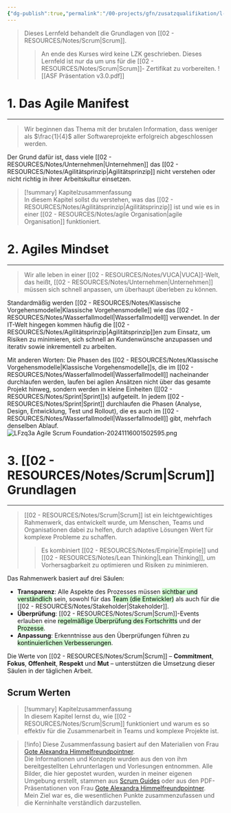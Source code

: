 ```yaml
---
{"dg-publish":true,"permalink":"/00-projects/gfn/zusatzqualifikation/l-fzq3a-agile-scrum-foundation/","tags":["GFN/LFzq3a"],"noteIcon":"","updated":"2024-11-19T20:34:54.827+01:00"}
---
```


>Dieses Lernfeld behandelt die Grundlagen von [[02 - RESOURCES/Notes/Scrum\|Scrum]].
>> An ende des Kurses wird keine LZK geschrieben. Dieses Lernfeld ist nur da um uns für die [[02 - RESOURCES/Notes/Scrum\|Scrum]]- Zertifikat zu vorbereiten.
![[ASF Präsentation v3.0.pdf]]

# 1. Das Agile Manifest
___
>Wir beginnen das Thema mit der brutalen Information, dass weniger als $\frac{1}{4}$ aller Softwareprojekte erfolgreich abgeschlossen werden.

Der Grund dafür ist, dass viele [[02 - RESOURCES/Notes/Unternehmen\|Unternehmen]] das [[02 - RESOURCES/Notes/Agilitätsprinzip\|Agilitätsprinzip]] nicht verstehen oder nicht richtig in ihrer Arbeitskultur einsetzen.

>[!summary] Kapitelzusammenfassung  
>In diesem Kapitel sollst du verstehen, was das [[02 - RESOURCES/Notes/Agilitätsprinzip\|Agilitätsprinzip]] ist und wie es in einer [[02 - RESOURCES/Notes/agile Organisation\|agile Organisation]] funktioniert.


# 2. Agiles Mindset
___
>Wir alle leben in einer [[02 - RESOURCES/Notes/VUCA\|VUCA]]-Welt, das heißt, [[02 - RESOURCES/Notes/Unternehmen\|Unternehmen]] müssen sich schnell anpassen, um überhaupt überleben zu können.  

Standardmäßig werden [[02 - RESOURCES/Notes/Klassische Vorgehensmodelle\|Klassische Vorgehensmodelle]] wie das [[02 - RESOURCES/Notes/Wasserfallmodell\|Wasserfallmodell]] verwendet. In der IT-Welt hingegen kommen häufig die [[02 - RESOURCES/Notes/Agilitätsprinzip\|Agilitätsprinzip]]en zum Einsatz, um Risiken zu minimieren, sich schnell an Kundenwünsche anzupassen und iterativ sowie inkrementell zu arbeiten.  

Mit anderen Worten: Die Phasen des [[02 - RESOURCES/Notes/Klassische Vorgehensmodelle\|Klassische Vorgehensmodelle]]s, die im [[02 - RESOURCES/Notes/Wasserfallmodell\|Wasserfallmodell]] nacheinander durchlaufen werden, laufen bei agilen Ansätzen nicht über das gesamte Projekt hinweg, sondern werden in kleine Einheiten ([[02 - RESOURCES/Notes/Sprint\|Sprint]]s) aufgeteilt. In jedem [[02 - RESOURCES/Notes/Sprint\|Sprint]] durchlaufen die Phasen (Analyse, Design, Entwicklung, Test und Rollout), die es auch im [[02 - RESOURCES/Notes/Wasserfallmodell\|Wasserfallmodell]] gibt, mehrfach denselben Ablauf.
![LFzq3a Agile Scrum Foundation-20241116001502595.png](/img/user/02%20-%20RESOURCES/Files/LFzq3a%20Agile%20Scrum%20Foundation-20241116001502595.png)
# 3. [[02 - RESOURCES/Notes/Scrum\|Scrum]] Grundlagen
___  
>[[02 - RESOURCES/Notes/Scrum\|Scrum]] ist ein leichtgewichtiges Rahmenwerk, das entwickelt wurde, um Menschen, Teams und Organisationen dabei zu helfen, durch adaptive Lösungen Wert für komplexe Probleme zu schaffen. 
>>Es kombiniert [[02 - RESOURCES/Notes/Empirie\|Empirie]] und [[02 - RESOURCES/Notes/Lean Thinking\|Lean Thinking]], um Vorhersagbarkeit zu optimieren und Risiken zu minimieren.  

Das Rahmenwerk basiert auf drei Säulen:  
- **Transparenz**: Alle Aspekte des Prozesses müssen <mark style="background: #BBFABBA6;">sichtbar und verständlich</mark> sein, sowohl für das <mark style="background: #BBFABBA6;">Team (die Entwickler)</mark> als auch für die [[02 - RESOURCES/Notes/Stakeholder\|Stakeholder]].  
- **Überprüfung**: [[02 - RESOURCES/Notes/Scrum\|Scrum]]-Events erlauben eine <mark style="background: #BBFABBA6;">regelmäßige Überprüfung des Fortschritts</mark> und der <mark style="background: #BBFABBA6;">Prozesse</mark>.  
- **Anpassung**: Erkenntnisse aus den Überprüfungen führen zu<mark style="background: #BBFABBA6;"> kontinuierlichen Verbesserungen</mark>.  

Die Werte von [[02 - RESOURCES/Notes/Scrum\|Scrum]] – **Commitment**, **Fokus**, **Offenheit**, **Respekt** und **Mut** – unterstützen die Umsetzung dieser Säulen in der täglichen Arbeit.  

## Scrum Werten

>[!summary] Kapitelzusammenfassung  
>In diesem Kapitel lernst du, wie [[02 - RESOURCES/Notes/Scrum\|Scrum]] funktioniert und warum es so effektiv für die Zusammenarbeit in Teams und komplexe Projekte ist.




>[!info] 
>Diese Zusammenfassung basiert auf den Materialien von Frau [Gote Alexandra Himmelfreundpointner](https://www.credly.com/users/gote-alexandra-himmelfreundpointner).  
>Die Informationen und Konzepte wurden aus den von ihm bereitgestellten Lehrunterlagen und Vorlesungen entnommen. 
>Alle Bilder, die hier gepostet wurden, wurden in meiner eigenen Umgebung erstellt, stammen aus [Scrum Guides](https://scrumguides.org/) oder aus den PDF-Präsentationen von Frau [Gote Alexandra Himmelfreundpointner](https://www.credly.com/users/gote-alexandra-himmelfreundpointner).  
>Mein Ziel war es, die wesentlichen Punkte zusammenzufassen und die Kerninhalte verständlich darzustellen.